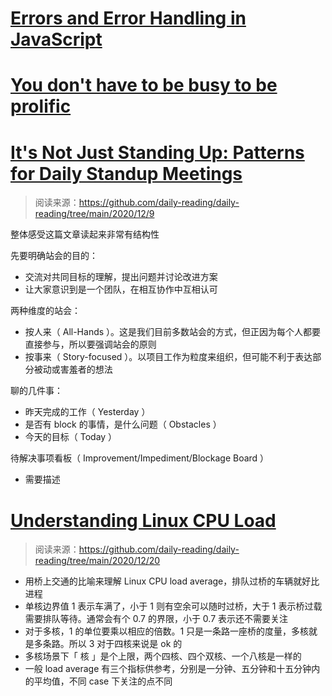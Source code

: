 # [Errors and Error Handling in JavaScript](https://blog.bitsrc.io/errors-and-error-handling-in-javascript-52d448b8183d)

# [You don't have to be busy to be prolific](https://thesephist.com/posts/momentum/)

# [It's Not Just Standing Up: Patterns for Daily Standup Meetings](https://www.martinfowler.com/articles/itsNotJustStandingUp.html)

> 阅读来源：https://github.com/daily-reading/daily-reading/tree/main/2020/12/9

整体感受这篇文章读起来非常有结构性

先要明确站会的目的：

- 交流对共同目标的理解，提出问题并讨论改进方案
- 让大家意识到是一个团队，在相互协作中互相认可

两种维度的站会：

- 按人来（ All-Hands ）。这是我们目前多数站会的方式，但正因为每个人都要直接参与，所以要强调站会的原则
- 按事来（ Story-focused ）。以项目工作为粒度来组织，但可能不利于表达部分被动或害羞者的想法

聊的几件事：

- 昨天完成的工作（ Yesterday ）
- 是否有 block 的事情，是什么问题（ Obstacles ）
- 今天的目标（ Today ）

待解决事项看板（ Improvement/Impediment/Blockage Board ）

- 需要描述


# [Understanding Linux CPU Load](https://scoutapm.com/blog/understanding-load-averages)

> 阅读来源：https://github.com/daily-reading/daily-reading/tree/main/2020/12/20

- 用桥上交通的比喻来理解 Linux CPU load average，排队过桥的车辆就好比进程
- 单核边界值 1 表示车满了，小于 1 则有空余可以随时过桥，大于 1 表示桥过载需要排队等待。通常会有个 0.7 的界限，小于 0.7 表示还不需要关注
- 对于多核，1 的单位要乘以相应的倍数。1 只是一条路一座桥的度量，多核就是多条路。所以 3 对于四核来说是 ok 的
- 多核场景下「 核 」是个上限，两个四核、四个双核、一个八核是一样的
- 一般 load average 有三个指标供参考，分别是一分钟、五分钟和十五分钟内的平均值，不同 case 下关注的点不同
